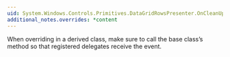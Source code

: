 ```yaml
---
uid: System.Windows.Controls.Primitives.DataGridRowsPresenter.OnCleanUpVirtualizedItem(System.Windows.Controls.CleanUpVirtualizedItemEventArgs)
additional_notes.overrides: *content
---
```


<p>When overriding <xref href="System.Windows.Controls.Primitives.DataGridRowsPresenter.OnCleanUpVirtualizedItem(System.Windows.Controls.CleanUpVirtualizedItemEventArgs)"></xref> in a derived class, make sure to call the base class’s <xref href="System.Windows.Controls.Primitives.DataGridRowsPresenter.OnCleanUpVirtualizedItem(System.Windows.Controls.CleanUpVirtualizedItemEventArgs)"></xref> method so that registered delegates receive the event.</p>


